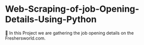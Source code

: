 # Web-Scraping-of-job-Opening-Details-Using-Python


 In this Project we are gathering the job opening details on the
Freshersworld.com.
